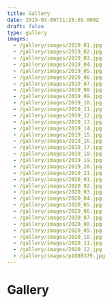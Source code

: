 ```yaml
---
title: Gallery
date: 2019-03-09T11:25:59.000Z
draft: false
type: gallery
images:
  - /gallery/images/2019_01.jpg
  - /gallery/images/2019_02.jpg
  - /gallery/images/2019_03.jpg
  - /gallery/images/2019_04.jpg
  - /gallery/images/2019_05.jpg
  - /gallery/images/2019_06.jpg
  - /gallery/images/2019_07.jpg
  - /gallery/images/2019_08.jpg
  - /gallery/images/2019_09.jpg
  - /gallery/images/2019_10.jpg
  - /gallery/images/2019_11.jpg
  - /gallery/images/2019_12.jpg
  - /gallery/images/2019_13.jpg
  - /gallery/images/2019_14.jpg
  - /gallery/images/2019_15.jpg
  - /gallery/images/2019_16.jpg
  - /gallery/images/2019_17.jpg
  - /gallery/images/2019_18.jpg
  - /gallery/images/2019_19.jpg
  - /gallery/images/2019_20.jpg
  - /gallery/images/2019_21.jpg
  - /gallery/images/2020_01.jpg
  - /gallery/images/2020_02.jpg
  - /gallery/images/2020_03.jpg
  - /gallery/images/2020_04.jpg
  - /gallery/images/2020_05.jpg
  - /gallery/images/2020_06.jpg
  - /gallery/images/2020_07.jpg
  - /gallery/images/2020_08.jpg
  - /gallery/images/2020_09.jpg
  - /gallery/images/2020_10.jpg
  - /gallery/images/2020_11.jpg
  - /gallery/images/2020_12.jpg
  - /gallery/images/p1080379.jpg
---
```


# Gallery
